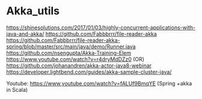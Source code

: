 # Akka_utils

https://shinesolutions.com/2017/01/03/highly-concurrent-applications-with-java-and-akka/
https://github.com/Fabbbrrr/file-reader-akka
https://github.com/Fabbbrrr/file-reader-akka-spring/blob/master/src/main/java/demo/Runner.java
https://github.com/nsengupta/Akka-Training-Elem
https://www.youtube.com/watch?v=r4dryMdDZz0  (OR) https://github.com/johanandren/akka-actor-java8-webinar
https://developer.lightbend.com/guides/akka-sample-cluster-java/

Youtube: https://www.youtube.com/watch?v=fALUf9BmqYE (Spring +akka in Scala)
